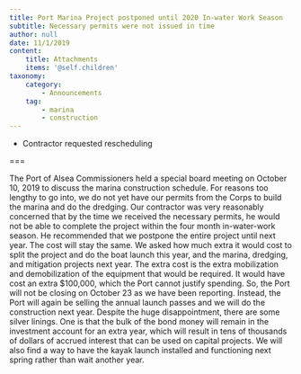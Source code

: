 ```yaml
---
title: Port Marina Project postponed until 2020 In-water Work Season
subtitle: Necessary permits were not issued in time
author: null
date: 11/1/2019
content:
    title: Attachments
    items: '@self.children'
taxonomy:
    category:
        - Announcements
    tag:
        - marina
        - construction
---
```


- Contractor requested rescheduling

===

The Port of Alsea Commissioners held a special board meeting on October 10, 2019 to discuss the marina construction schedule. For reasons too lengthy to go into, we do not yet have our permits from the Corps to build the marina and do the dredging. Our contractor was very reasonably concerned that by the time we received the necessary permits, he would not be able to complete the project within the four month in-water-work season. He recommended that we postpone the entire project until next year. The cost will stay the same. We asked how much extra it would cost to split the project and do the boat launch this year, and the marina, dredging, and mitigation projects next year. The extra cost is the extra mobilization and demobilization of the equipment that would be required. It would have cost an extra $100,000, which the Port cannot justify spending. So, the Port will not be closing on October 23 as we have been reporting. Instead, the Port will again be selling the annual launch passes and we will do the construction next year. Despite the huge disappointment, there are some silver linings. One is that the bulk of the bond money will remain in the investment account for an extra year, which will result in tens of thousands of dollars of accrued interest that can be used on capital projects. We will also find a way to have the kayak launch installed and functioning next spring rather than wait another year.
